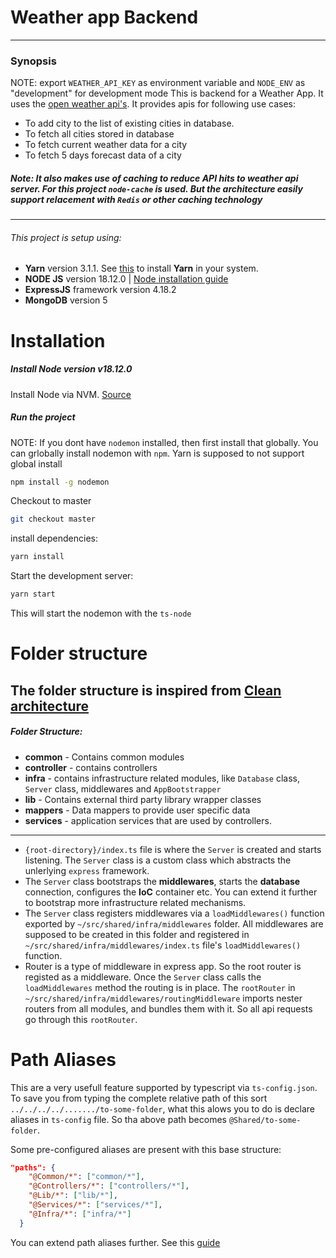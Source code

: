 

 # Weather app Backend
  ----------------------------------------------------------------------------------------------
 ### Synopsis
 NOTE: export `WEATHER_API_KEY` as environment variable and `NODE_ENV` as "development" for development mode
 This is backend for a Weather App. It uses the [open weather api's](https://openweathermap.org).
 It provides apis for following use cases:
 - To add city to the list of existing cities in database.
 - To fetch all cities stored in database
 - To fetch current weather data for a city
 - To fetch 5 days forecast data of a city
 
##### Note: It also makes use of caching to reduce API hits to weather api server. For this project `node-cache` is used. But the architecture easily support relacement with `Redis` or other caching technology
 ----------------------------------------------------------------------------------------------
 ###### This project is setup using:
   - **Yarn** version 3.1.1. See [this](https://yarnpkg.com/getting-started/install) to install **Yarn** in your system.
   - **NODE JS** version 18.12.0 | [Node installation guide](https://www.digitalocean.com/community/tutorials/how-to-install-node-js-on-ubuntu-22-04)
   - **ExpressJS** framework version 4.18.2
   - **MongoDB** version 5
   
# Installation

##### Install Node version v18.12.0
 Install Node via NVM. [Source]("https://www.digitalocean.com/community/tutorials/how-to-install-node-js-on-ubuntu-22-04")

##### Run the project
NOTE: If you dont have `nodemon` installed, then first install that globally. You can grlobally install nodemon with `npm`. Yarn is supposed to not support global install
```sh
npm install -g nodemon
```
Checkout to master
   ```sh
   git checkout master
   ```
   install dependencies:
   ```sh
   yarn install
   ```
   
   Start the development server:
   ```sh
   yarn start
   ```
   This will start the nodemon with the `ts-node`
   
   # Folder structure
 
   The folder structure is inspired from [Clean architecture](https://khalilstemmler.com/articles/software-design-architecture/organizing-app-logic/)
   --------------------------------------------------------------------------------------------
   ##### Folder Structure:
   - **common** - Contains common modules
   - **controller** - contains controllers
   - **infra** - contains infrastructure related modules, like `Database` class, `Server` class, middlewares and `AppBootstrapper`
   - **lib** - Contains external third party library wrapper classes
   - **mappers** - Data mappers to provide user specific data
   - **services** - application services that are used by controllers.
----------------------------------------------------------------------------------------------
   - `{root-directory}/index.ts` file is where the `Server` is created and starts listening. The `Server` class is a custom class which abstracts the unlerlying `express` framework.
   - The `Server` class bootstraps the **middlewares**, starts the **database** connection, configures the **IoC** container etc. You can  extend it further to bootstrap more infrastructure related mechanisms.
   - The `Server` class registers middlewares via a `loadMiddlewares()` function exported by `~/src/shared/infra/middlewares` folder. All middlewares are supposed to be created in this folder and registered in `~/src/shared/infra/middlewares/index.ts` file's `loadMiddlewares()` function.
   - Router is a type of middleware in express app. So the root router is registed as a middleware. Once the `Server` class calls the `loadMiddlewares` method the routing is in place. The `rootRouter` in `~/src/shared/infra/middlewares/routingMiddleware` imports nester routers from all modules, and bundles them with it. So all api requests go through this `rootRouter`.
   

  # Path Aliases
 
  This are a very usefull feature supported by typescript via `ts-config.json`.
  To save you from typing the complete relative path of this sort `../../../../......./to-some-folder`, what this alows you to do is declare aliases in `ts-config` file. So tha above path becomes `@Shared/to-some-folder`.
  
  Some pre-configured aliases are present with this base structure:
  ```json
 "paths": {
      "@Common/*": ["common/*"],
      "@Controllers/*": ["controllers/*"],
      "@Lib/*": ["lib/*"],
      "@Services/*": ["services/*"],
      "@Infra/*": ["infra/*"]
    }
```

You can extend path aliases further. See this [guide](https://www.typescriptlang.org/docs/handbook/module-resolution.html)
